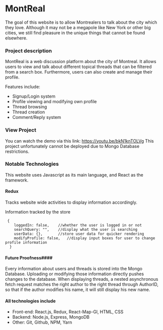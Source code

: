 # MontReal #
The goal of this website is to allow Montrealers to talk about the city which they love. 
Although it may not be a megapole like New York or other big cities, we still find pleasure in the unique things that cannot be found elsewhere.

### Project description ###
MontReal is a web discussion platform about the city of Montreal. It allows users to view and talk about different topical threads that can  be filtered from a search box. Furthermore, users can also create and manage their profile.

Features include:
  - Signup/Login system
  - Profile viewing and modifying own profile
  - Thread browsing
  - Thread creation
  - Comment/Reply system
  
### View Project ###
You can watch the demo via this link: https://youtu.be/bkN1knTOLVg
This project unfortunately cannot be deployed due to Mongo Database restrictions.

### Notable Technologies ###
This website uses Javascript as its main language, and React as the framework. 

#### Redux ####
Tracks website wide activities to display information accordingly.

Information tracked by the store
```
 {
    loggedIn: false,    //whether the user is logged in or not
    searchQuery: "",    //display what the user is searching
    userData: {},       //store user data for quicker rendering
    modifyProfile: false,   //display input boxes for user to change profile information
  }
```

#### Future Proofness####
Every information about users and threads is stored into the Mongo Database. Uploading or modifying those information directly pushes changes to the database. When displaying threads, a nested asynchronous fetch request matches the right author to the right thread through AuthorID, so that if the author modifies his name, it will still display his new name.

#### All technologies include ####
  - Front-end: React.js, Redux, React-Map-Gl, HTML, CSS
  - Backend: Node.js, Express, MongoDB
  - Other: Git, Github, NPM, Yarn


